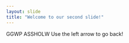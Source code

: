 ```yaml
---
layout: slide
title: "Welcome to our second slide!"
---
```

GGWP ASSHOLW
Use the left arrow to go back!